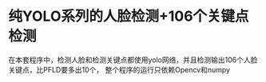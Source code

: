 # 纯YOLO系列的人脸检测+106个关键点检测
在本套程序中，检测人脸和检测关键点都使用yolo网络，并且检测输出106个人脸关键点，比PFLD要多出10个，
整个程序的运行只依赖Opencv和numpy

